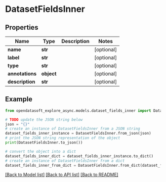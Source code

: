 # DatasetFieldsInner


## Properties

Name | Type | Description | Notes
------------ | ------------- | ------------- | -------------
**name** | **str** |  | [optional] 
**label** | **str** |  | [optional] 
**type** | **str** |  | [optional] 
**annotations** | **object** |  | [optional] 
**description** | **str** |  | [optional] 

## Example

```python
from opendatasoft_explore_async.models.dataset_fields_inner import DatasetFieldsInner

# TODO update the JSON string below
json = "{}"
# create an instance of DatasetFieldsInner from a JSON string
dataset_fields_inner_instance = DatasetFieldsInner.from_json(json)
# print the JSON string representation of the object
print(DatasetFieldsInner.to_json())

# convert the object into a dict
dataset_fields_inner_dict = dataset_fields_inner_instance.to_dict()
# create an instance of DatasetFieldsInner from a dict
dataset_fields_inner_from_dict = DatasetFieldsInner.from_dict(dataset_fields_inner_dict)
```
[[Back to Model list]](../README.md#documentation-for-models) [[Back to API list]](../README.md#documentation-for-api-endpoints) [[Back to README]](../README.md)


